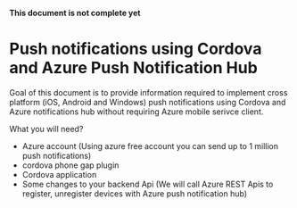 **This document is not complete yet**

# Push notifications using Cordova and Azure Push Notification Hub

Goal of this document is to provide information required to implement cross platform (iOS, Android and Windows) push notifications using Cordova and Azure notifications hub without requiring Azure mobile serivce client.

What you will need?
- Azure account (Using azure free account you can send up to 1 million push notifications)
- cordova phone gap plugin
- Cordova application
- Some changes to your backend Api (We will call Azure REST Apis to register, unregister devices with Azure push notification hub)
